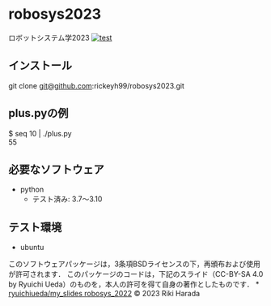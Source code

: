 # robosys2023
ロボットシステム学2023
[![test](https://github.com/rickeyh99/robosys2023/actions/workflows/test.yml/badge.svg)](https://github.com/rickeyh99/robosys2023/actions/workflows/test.yml)

## インストール
git clone git@github.com:rickeyh99/robosys2023.git

## plus.pyの例

$ seq 10 | ./plus.py  
55


## 必要なソフトウェア
* python
  * テスト済み: 3.7～3.10
## テスト環境
* ubuntu


このソフトウェアパッケージは，3条項BSDライセンスの下，再頒布および使用が許可されます．
このパッケージのコードは，下記のスライド（CC-BY-SA 4.0 by Ryuichi Ueda）のものを，本人の許可を得て自身の著作としたものです．
	* [ryuichiueda/my_slides robosys_2022](https://github.com/ryuichiueda/my_slides/tree/master/robosys_2022)
© 2023 Riki Harada
